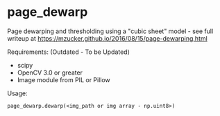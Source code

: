page_dewarp
===========

Page dewarping and thresholding using a "cubic sheet" model - see full writeup at <https://mzucker.github.io/2016/08/15/page-dewarping.html>

Requirements:
(Outdated - To be Updated)

 - scipy
 - OpenCV 3.0 or greater
 - Image module from PIL or Pillow
 
Usage:

    page_dewarp.dewarp(<img_path or img array - np.uint8>)
